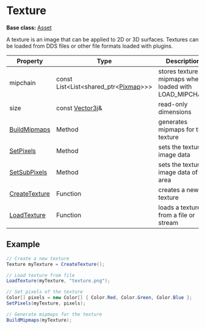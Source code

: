 # Texture

**Base class:** [Asset](Asset.md)

A texture is an image that can be applied to 2D or 3D surfaces. Textures can be loaded from DDS files or other file formats loaded with plugins.

| Property | Type | Description |
| --- | --- | --- |
| mipchain | const List<List<shared_ptr<[Pixmap](Pixmap.md)\>>> | stores texture mipmaps when loaded with LOAD_MIPCHAIN |
| size | const [Vector3i](Vector3i.md)& | read-only dimensions |
| [BuildMipmaps](Texture_BuildMipmaps.md) | Method | generates mipmaps for the texture |
| [SetPixels](Texture_SetPixels.md) | Method | sets the texture image data |
| [SetSubPixels](Texture_SetSubPixels.md) | Method | sets the texture image data of an area |
| [CreateTexture](CreateTexture.md) | Function | creates a new texture |
| [LoadTexture](LoadTexture.md) | Function | loads a texture from a file or stream |

## Example

```csharp
// Create a new texture
Texture myTexture = CreateTexture();

// Load texture from file
LoadTexture(myTexture, "texture.png");

// Set pixels of the texture
Color[] pixels = new Color[] { Color.Red, Color.Green, Color.Blue };
SetPixels(myTexture, pixels);

// Generate mipmaps for the texture
BuildMipmaps(myTexture);
```
